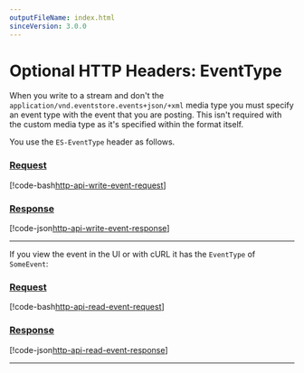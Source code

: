 ```yaml
---
outputFileName: index.html
sinceVersion: 3.0.0
---
```


# Optional HTTP Headers: EventType

When you write to a stream and don't the `application/vnd.eventstore.events+json/+xml` media type you must specify an event type with the event that you are posting. This isn't required with the custom media type as it's specified within the format itself.

You use the `ES-EventType` header as follows.

### [Request](#tab/tabid-1)

[!code-bash[http-api-write-event-request](~/code-examples/http-api/write-event.sh?start=1&end=1)]

### [Response](#tab/tabid-2)

[!code-json[http-api-write-event-response](~/code-examples/http-api/write-event.sh?range=3-)]

* * *

If you view the event in the UI or with cURL it has the `EventType` of `SomeEvent`:

<!-- TODO: Does this make sense? If I can't use the custom medi type -->

### [Request](#tab/tabid-3)

[!code-bash[http-api-read-event-request](~/code-examples/http-api/read-event.sh?start=1&end=1)]

### [Response](#tab/tabid-4)

[!code-json[http-api-read-event-response](~/code-examples/http-api/read-event.sh?range=16-)]

* * *